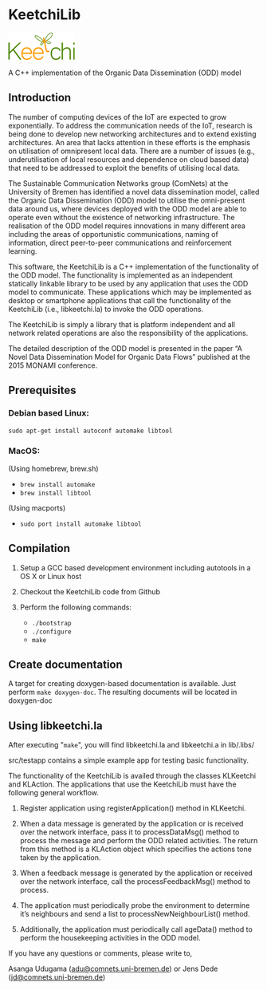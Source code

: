 # KeetchiLib

![Keetchi logo](https://raw.githubusercontent.com/ComNets-Bremen/KeetchiLib/master/img/keetchi_logo.png)

A C++ implementation of the Organic Data Dissemination (ODD) model


Introduction
------------

The number of computing devices of the IoT are expected to grow exponentially.
To address the communication needs of the IoT, research is being done to
develop new networking architectures and to extend existing architectures. An
area that lacks attention in these efforts is the emphasis on utilisation of
omnipresent local data. There are a number of issues (e.g., underutilisation of
local resources and dependence on cloud based data) that need to be addressed
to exploit the benefits of utilising local data.

The Sustainable Communication Networks group (ComNets) at the University of
Bremen has identified a novel data dissemination model, called the
Organic Data Dissemination (ODD) model to utilise the omni-present data around
us, where devices deployed with the ODD model are able to operate even without
the existence of networking infrastructure. The realisation of the ODD model
requires innovations in many different area including the areas of
opportunistic communications, naming of information, direct peer-to-peer
communications and reinforcement learning.

This software, the KeetchiLib is a C++ implementation of the functionality of
the ODD model. The functionality is implemented as an independent statically
linkable library to be used by any application that uses the ODD model to
communicate. These applications which may be implemented as desktop or
smartphone applications that call the functionality of the KeetchiLib
(i.e., libkeetchi.la) to invoke the ODD operations.

The KeetchiLib is simply a library that is platform independent and all
network related operations are also the responsibility of the applications.

The detailed description of the ODD model is presented in the paper
“A Novel Data Dissemination Model for Organic Data Flows” published at the
2015 MONAMI conference.


Prerequisites
-------------

### Debian based Linux:

`sudo apt-get install autoconf automake libtool`


### MacOS:

(Using homebrew, brew.sh)

- `brew install automake`
- `brew install libtool`

(Using macports)

- `sudo port install automake libtool`

Compilation
-----------

1. Setup a GCC based development environment including autotools in a OS X
or Linux host

2. Checkout the KeetchiLib code from Github

3. Perform the following commands:
    - `./bootstrap`
    - `./configure`
    - `make`

Create documentation
--------------------

A target for creating doxygen-based documentation is available. Just perform
`make doxygen-doc`. The resulting documents will be located in doxygen-doc

Using libkeetchi.la
-------------------

After executing "`make`", you will find libkeetchi.la and libkeetchi.a in lib/.libs/

src/testapp contains a simple example app for testing basic functionality.

The functionality of the KeetchiLib is availed through the classes KLKeetchi
and KLAction. The applications that use the KeetchiLib must have the following
general workflow.

1. Register application using registerApplication() method in KLKeetchi.

2. When a data message is generated by the application or is received over the
network interface, pass it to processDataMsg() method to process the message
and perform the ODD related activities. The return from this method is a
KLAction object which specifies the actions tone taken by the application.

3. When a feedback message is generated by the application or received over
the network interface, call the processFeedbackMsg() method to process.

4. The application must periodically probe the environment to determine it’s
neighbours and send a list to processNewNeighbourList() method.

5. Additionally, the application must periodically call ageData() method to
perform the housekeeping activities in the ODD model.


If you have any questions or comments, please write to,

Asanga Udugama (adu@comnets.uni-bremen.de) or
Jens Dede (jd@comnets.uni-bremen.de)

